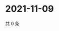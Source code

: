 # 2021-11-09

共 0 条

<!-- BEGIN WEIBO -->
<!-- 最后更新时间 Tue Nov 09 2021 17:14:45 GMT+0800 (China Standard Time) -->

<!-- END WEIBO -->
